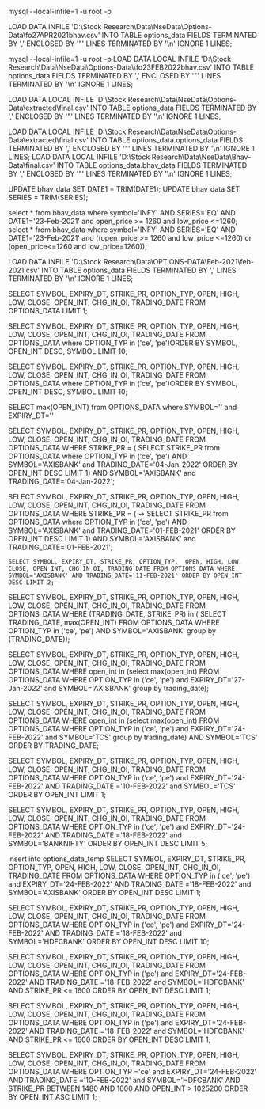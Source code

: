 mysql --local-infile=1 -u root -p

LOAD DATA INFILE 'D:\\Stock Research\\Data\\NseData\\Options-Data\\fo27APR2021bhav.csv' INTO TABLE options_data FIELDS TERMINATED BY ',' ENCLOSED BY '"' LINES TERMINATED BY '\n' IGNORE 1 LINES;

mysql --local-infile=1 -u root -p
LOAD DATA LOCAL INFILE 'D:\\Stock Research\\Data\\NseData\\Options-Data\\\fo23FEB2022bhav.csv' INTO TABLE options_data FIELDS TERMINATED BY ',' ENCLOSED BY '"' LINES TERMINATED BY '\n' IGNORE 1 LINES;

LOAD DATA LOCAL INFILE 'D:\\Stock Research\\Data\\NseData\\Options-Data\\extracted\\final.csv' INTO TABLE options_data FIELDS TERMINATED BY ',' ENCLOSED BY '"' LINES TERMINATED BY '\n' IGNORE 1 LINES;

LOAD DATA LOCAL INFILE 'D:\\Stock Research\\Data\\NseData\\Options-Data\\extracted\\final.csv' INTO TABLE options_data.options_data FIELDS TERMINATED BY ',' ENCLOSED BY '"' LINES TERMINATED BY '\n' IGNORE 1 LINES;
LOAD DATA LOCAL INFILE 'D:\\Stock Research\\Data\\NseData\\Bhav-Data\\final.csv' INTO TABLE options_data.bhav_data FIELDS TERMINATED BY ',' ENCLOSED BY '"' LINES TERMINATED BY '\n' IGNORE 1 LINES;

UPDATE bhav_data SET DATE1 = TRIM(DATE1);
UPDATE bhav_data SET SERIES = TRIM(SERIES);

select * from bhav_data where symbol='INFY' AND SERIES='EQ' AND DATE1='23-Feb-2021' and open_price >= 1260 and low_price <=1260;
select * from bhav_data where symbol='INFY' AND SERIES='EQ' AND DATE1='23-Feb-2021' and ((open_price >= 1260 and low_price <=1260) or (open_price<=1260 and low_price=1260));

LOAD DATA INFILE 'D:\\Stock Research\\Data\\OPTIONS-DATA\\Feb-2021\\feb-2021.csv'
INTO TABLE options_data
FIELDS TERMINATED BY ','
LINES TERMINATED BY '\n'
IGNORE 1 LINES;

SELECT SYMBOL, EXPIRY_DT, STRIKE_PR, OPTION_TYP,  OPEN, HIGH, LOW, CLOSE, OPEN_INT, CHG_IN_OI, TRADING_DATE FROM OPTIONS_DATA LIMIT 1;

SELECT SYMBOL, EXPIRY_DT, STRIKE_PR, OPTION_TYP,  OPEN, HIGH, LOW, CLOSE, OPEN_INT, CHG_IN_OI, TRADING_DATE FROM OPTIONS_DATA where OPTION_TYP in ('ce', 'pe')ORDER BY SYMBOL, OPEN_INT DESC,  SYMBOL LIMIT 10;



SELECT SYMBOL, EXPIRY_DT, STRIKE_PR, OPTION_TYP,  OPEN, HIGH, LOW, CLOSE, OPEN_INT, CHG_IN_OI, TRADING_DATE FROM OPTIONS_DATA where OPTION_TYP in ('ce', 'pe')ORDER BY SYMBOL, OPEN_INT DESC,  SYMBOL LIMIT 10;


SELECT max(OPEN_INT) from OPTIONS_DATA where SYMBOL='' and EXPIRY_DT=''

SELECT SYMBOL, EXPIRY_DT, STRIKE_PR, OPTION_TYP,  OPEN, HIGH, LOW, CLOSE, OPEN_INT, CHG_IN_OI, TRADING_DATE FROM OPTIONS_DATA WHERE STRIKE_PR = (
SELECT STRIKE_PR from OPTIONS_DATA where  OPTION_TYP in ('ce', 'pe') AND SYMBOL='AXISBANK' and TRADING_DATE='04-Jan-2022' ORDER BY OPEN_INT DESC LIMIT 1) AND SYMBOL='AXISBANK' and TRADING_DATE='04-Jan-2022';

SELECT SYMBOL, EXPIRY_DT, STRIKE_PR, OPTION_TYP,  OPEN, HIGH, LOW, CLOSE, OPEN_INT, CHG_IN_OI, TRADING_DATE FROM OPTIONS_DATA WHERE STRIKE_PR = (
-> SELECT STRIKE_PR from OPTIONS_DATA where  OPTION_TYP in ('ce', 'pe') AND SYMBOL='AXISBANK' and TRADING_DATE='01-FEB-2021' ORDER BY OPEN_INT DESC LIMIT 1) AND SYMBOL='AXISBANK' and TRADING_DATE='01-FEB-2021';

	SELECT SYMBOL, EXPIRY_DT, STRIKE_PR, OPTION_TYP,  OPEN, HIGH, LOW, CLOSE, OPEN_INT, CHG_IN_OI, TRADING_DATE FROM OPTIONS_DATA WHERE SYMBOL='AXISBANK' AND TRADING_DATE='11-FEB-2021' ORDER BY OPEN_INT DESC LIMIT 2;

SELECT SYMBOL, EXPIRY_DT, STRIKE_PR, OPTION_TYP,  OPEN, HIGH, LOW, CLOSE, OPEN_INT, CHG_IN_OI, TRADING_DATE FROM OPTIONS_DATA WHERE  (TRADING_DATE, STRIKE_PR) in ( SELECT TRADING_DATE, max(OPEN_INT) FROM OPTIONS_DATA WHERE OPTION_TYP in ('ce', 'pe') AND SYMBOL='AXISBANK' group by (TRADING_DATE));


SELECT SYMBOL, EXPIRY_DT, STRIKE_PR, OPTION_TYP,  OPEN, HIGH, LOW, CLOSE, OPEN_INT, CHG_IN_OI, TRADING_DATE FROM OPTIONS_DATA WHERE  open_int  in (select max(open_int) FROM OPTIONS_DATA WHERE  OPTION_TYP in ('ce', 'pe') and EXPIRY_DT='27-Jan-2022' and SYMBOL='AXISBANK' group by trading_date);

SELECT SYMBOL, EXPIRY_DT, STRIKE_PR, OPTION_TYP,  OPEN, HIGH, LOW, CLOSE, OPEN_INT, CHG_IN_OI, TRADING_DATE FROM OPTIONS_DATA WHERE  open_int  in (select max(open_int) FROM OPTIONS_DATA WHERE  OPTION_TYP in ('ce', 'pe') and EXPIRY_DT='24-FEB-2022' and SYMBOL='TCS' group by trading_date) AND SYMBOL='TCS' ORDER BY TRADING_DATE;


SELECT SYMBOL, EXPIRY_DT, STRIKE_PR, OPTION_TYP,  OPEN, HIGH, LOW, CLOSE, OPEN_INT, CHG_IN_OI, TRADING_DATE FROM OPTIONS_DATA WHERE    OPTION_TYP in ('ce', 'pe') and EXPIRY_DT='24-FEB-2022' AND TRADING_DATE ='10-FEB-2022' and SYMBOL='TCS' ORDER BY OPEN_INT LIMIT 1;

SELECT SYMBOL, EXPIRY_DT, STRIKE_PR, OPTION_TYP,  OPEN, HIGH, LOW, CLOSE, OPEN_INT, CHG_IN_OI, TRADING_DATE FROM OPTIONS_DATA WHERE   OPTION_TYP in ('ce', 'pe') and EXPIRY_DT='24-FEB-2022' AND TRADING_DATE ='18-FEB-2022' and SYMBOL='BANKNIFTY' ORDER BY OPEN_INT DESC LIMIT 5;

insert into options_data_temp SELECT SYMBOL, EXPIRY_DT, STRIKE_PR, OPTION_TYP,  OPEN, HIGH, LOW, CLOSE, OPEN_INT, CHG_IN_OI, TRADING_DATE FROM OPTIONS_DATA WHERE   OPTION_TYP in ('ce', 'pe') and EXPIRY_DT='24-FEB-2022' AND TRADING_DATE ='18-FEB-2022' and SYMBOL='AXISBANK' ORDER BY OPEN_INT DESC LIMIT 1;


SELECT SYMBOL, EXPIRY_DT, STRIKE_PR, OPTION_TYP,  OPEN, HIGH, LOW, CLOSE, OPEN_INT, CHG_IN_OI, TRADING_DATE FROM OPTIONS_DATA WHERE    OPTION_TYP in ('ce', 'pe') and EXPIRY_DT='24-FEB-2022' AND TRADING_DATE ='18-FEB-2022' and SYMBOL='HDFCBANK' ORDER BY OPEN_INT DESC LIMIT 10;


SELECT SYMBOL, EXPIRY_DT, STRIKE_PR, OPTION_TYP,  OPEN, HIGH, LOW, CLOSE, OPEN_INT, CHG_IN_OI, TRADING_DATE FROM OPTIONS_DATA WHERE    OPTION_TYP in ('pe') and EXPIRY_DT='24-FEB-2022' AND TRADING_DATE ='18-FEB-2022' and SYMBOL='HDFCBANK' AND STRIKE_PR <= 1600 ORDER BY OPEN_INT DESC LIMIT 1;

SELECT SYMBOL, EXPIRY_DT, STRIKE_PR, OPTION_TYP,  OPEN, HIGH, LOW, CLOSE, OPEN_INT, CHG_IN_OI, TRADING_DATE FROM OPTIONS_DATA WHERE    OPTION_TYP in ('pe') and EXPIRY_DT='24-FEB-2022' AND TRADING_DATE ='18-FEB-2022' and SYMBOL='HDFCBANK' AND STRIKE_PR <= 1600 ORDER BY OPEN_INT DESC LIMIT 1;


SELECT SYMBOL, EXPIRY_DT, STRIKE_PR, OPTION_TYP,  OPEN, HIGH, LOW, CLOSE, OPEN_INT, CHG_IN_OI, TRADING_DATE FROM OPTIONS_DATA WHERE    OPTION_TYP ='ce' and EXPIRY_DT='24-FEB-2022' AND TRADING_DATE ='10-FEB-2022' and SYMBOL='HDFCBANK'  AND STRIKE_PR BETWEEN 1480 AND 1600  AND OPEN_INT > 1025200 ORDER BY OPEN_INT ASC LIMIT 1;